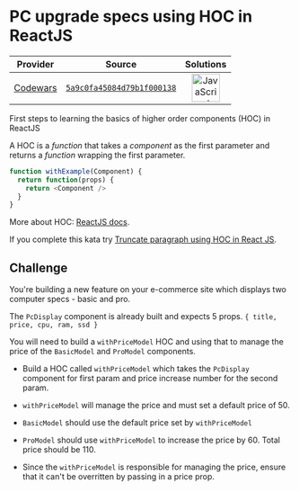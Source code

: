 [_metadata_:generated]: - "true"

# PC upgrade specs using HOC in ReactJS

<!-- INFO TABLE BEGIN -->

| Provider                                        | Source                                                                               | Solutions                                                                                                                                                    |
| :---------------------------------------------: | :----------------------------------------------------------------------------------: | :----------------------------------------------------------------------------------------------------------------------------------------------------------: |
| [Codewars](../../../docs/providers/Codewars.md) | [`5a9c0fa45084d79b1f000138`](https://www.codewars.com/kata/5a9c0fa45084d79b1f000138) | [<img src="https://res.cloudinary.com/rascaltwo/image/upload/v1631924076/javascript_ehszr7.svg" alt="JavaScript" title="JavaScript" width="50" />](solve.js) |

<!-- INFO TABLE END -->

First steps to learning the basics of higher order components (HOC) in ReactJS

A HOC is a _function_ that takes a _component_ as the first parameter and returns a _function_ wrapping the first parameter.

```javascript
function withExample(Component) {
  return function(props) {
    return <Component />
  }
}
```

More about HOC: [ReactJS docs](https://reactjs.org/docs/higher-order-components.html).

If you complete this kata try [Truncate paragraph using HOC in React JS](https://www.codewars.com/kata/truncate-paragraph-using-higher-order-component-in-react-js).

## Challenge

You're building a new feature on your e-commerce site which displays two computer specs - basic and pro.

The `PcDisplay` component is already built and expects 5 props. `{ title, price, cpu, ram, ssd }`

You will need to build a `withPriceModel` HOC and using that to manage the price of the `BasicModel` and `ProModel` components.

- Build a HOC called `withPriceModel` which takes the `PcDisplay` component for first param and price increase number for the second param.

- `withPriceModel` will manage the price and must set a default price of 50.

- `BasicModel` should use the default price set by `withPriceModel`

- `ProModel` should use `withPriceModel` to increase the price by 60. Total price should be 110.

- Since the `withPriceModel` is responsible for managing the price, ensure that it can't be overritten by passing in a price prop.


